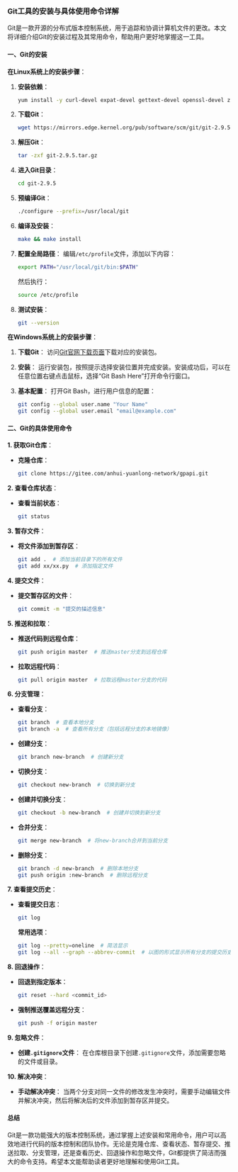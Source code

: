 ### Git工具的安装与具体使用命令详解

Git是一款开源的分布式版本控制系统，用于追踪和协调计算机文件的更改。本文将详细介绍Git的安装过程及其常用命令，帮助用户更好地掌握这一工具。

#### 一、Git的安装

**在Linux系统上的安装步骤**：

1. **安装依赖**：
   ```bash
   yum install -y curl-devel expat-devel gettext-devel openssl-devel zlib-devel gcc perl-ExtUtils-MakeMaker
   ```

2. **下载Git**：
   ```bash
   wget https://mirrors.edge.kernel.org/pub/software/scm/git/git-2.9.5.tar.gz
   ```

3. **解压Git**：
   ```bash
   tar -zxf git-2.9.5.tar.gz
   ```

4. **进入Git目录**：
   ```bash
   cd git-2.9.5
   ```

5. **预编译Git**：
   ```bash
   ./configure --prefix=/usr/local/git
   ```

6. **编译及安装**：
   ```bash
   make && make install
   ```

7. **配置全局路径**：
   编辑`/etc/profile`文件，添加以下内容：
   ```bash
   export PATH="/usr/local/git/bin:$PATH"
   ```
   然后执行：
   ```bash
   source /etc/profile
   ```

8. **测试安装**：
   ```bash
   git --version
   ```

**在Windows系统上的安装步骤**：

1. **下载Git**：
   访问[Git官网下载页面](https://git-scm.com/downloads)下载对应的安装包。

2. **安装**：
   运行安装包，按照提示选择安装位置并完成安装。安装成功后，可以在任意位置右键点击鼠标，选择“Git Bash Here”打开命令行窗口。

3. **基本配置**：
   打开Git Bash，进行用户信息的配置：
   ```bash
   git config --global user.name "Your Name"
   git config --global user.email "email@example.com"
   ```

#### 二、Git的具体使用命令

**1. 获取Git仓库**：

- **克隆仓库**：
  ```bash
  git clone https://gitee.com/anhui-yuanlong-network/gpapi.git
  ```

**2. 查看仓库状态**：

- **查看当前状态**：
  ```bash
  git status
  ```

**3. 暂存文件**：

- **将文件添加到暂存区**：
  ```bash
  git add .  # 添加当前目录下的所有文件
  git add xx/xx.py  # 添加指定文件
  ```

**4. 提交文件**：

- **提交暂存区的文件**：
  ```bash
  git commit -m "提交的描述信息"
  ```

**5. 推送和拉取**：

- **推送代码到远程仓库**：
  ```bash
  git push origin master  # 推送master分支到远程仓库
  ```

- **拉取远程代码**：
  ```bash
  git pull origin master  # 拉取远程master分支的代码
  ```

**6. 分支管理**：

- **查看分支**：
  ```bash
  git branch  # 查看本地分支
  git branch -a  # 查看所有分支（包括远程分支的本地镜像）
  ```

- **创建分支**：
  ```bash
  git branch new-branch  # 创建新分支
  ```

- **切换分支**：
  ```bash
  git checkout new-branch  # 切换到新分支
  ```

- **创建并切换分支**：
  ```bash
  git checkout -b new-branch  # 创建并切换到新分支
  ```

- **合并分支**：
  ```bash
  git merge new-branch  # 将new-branch合并到当前分支
  ```

- **删除分支**：
  ```bash
  git branch -d new-branch  # 删除本地分支
  git push origin :new-branch  # 删除远程分支
  ```

**7. 查看提交历史**：

- **查看提交日志**：
  ```bash
  git log
  ```

  **常用选项**：
  ```bash
  git log --pretty=oneline  # 简洁显示
  git log --all --graph --abbrev-commit  # 以图的形式显示所有分支的提交历史
  ```

**8. 回退操作**：

- **回退到指定版本**：
  ```bash
  git reset --hard <commit_id>
  ```

- **强制推送覆盖远程分支**：
  ```bash
  git push -f origin master
  ```

**9. 忽略文件**：

- **创建`.gitignore`文件**：
  在仓库根目录下创建`.gitignore`文件，添加需要忽略的文件或目录。

**10. 解决冲突**：

- **手动解决冲突**：
  当两个分支对同一文件的修改发生冲突时，需要手动编辑文件并解决冲突，然后将解决后的文件添加到暂存区并提交。

#### 总结

Git是一款功能强大的版本控制系统，通过掌握上述安装和常用命令，用户可以高效地进行代码的版本控制和团队协作。无论是克隆仓库、查看状态、暂存提交、推送拉取、分支管理，还是查看历史、回退操作和忽略文件，Git都提供了简洁而强大的命令支持。希望本文能帮助读者更好地理解和使用Git工具。